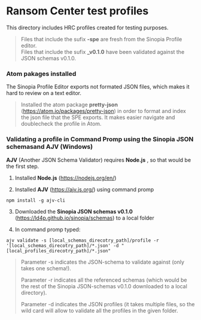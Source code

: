 # Ransom Center test profiles

This directory includes HRC profiles created for testing purposes. 

>Files that include the sufix **-spe** are fresh from the Sinopia Profile editor.  
>Files that include the sufix **_v0.1.0** have been validated against the JSON schemas v0.1.0.



### Atom pakages installed

The Sinopia Profile Editor exports not formated JSON files, which makes it hard to review on a text editor.

>Installed the atom package **pretty-json** (https://atom.io/packages/pretty-json) in order to format and index the json file that the SPE exports. It makes easier navigate and doublecheck the profile in Atom.



### Validating a profile in Command Promp using the Sinopia JSON schemasand AJV (Windows)

**AJV** (Another JSON Schema Validator) requires **Node.js** , so that would be the first step. 

1. Installed **Node.js** (https://nodejs.org/en/)

2. Installed **AJV** (https://ajv.js.org/) using command promp

`npm install -g ajv-cli`



3. Downloaded the **Sinopia JSON schemas v0.1.0** (https://ld4p.github.io/sinopia/schemas) to a local folder

4. In command promp typed:

`ajv validate -s [local_schemas_direcotry_path]/profile -r '[local_schemas_direcotry_path]/*.json' -d "[local_profiles_direcotry_path]/*.json"`



>Parameter -s indicates the JSON-schema to validate against (only takes one schema!).
>
>Parameter -r indicates all the referenced schemas (which would be the rest of the Sinopia JSON-schemas v0.1.0 downloaded to a local directory).
>
>Parameter -d indicates the JSON profiles (it takes multiple files, so the wild card will allow to validate all the profiles in the given folder. 


